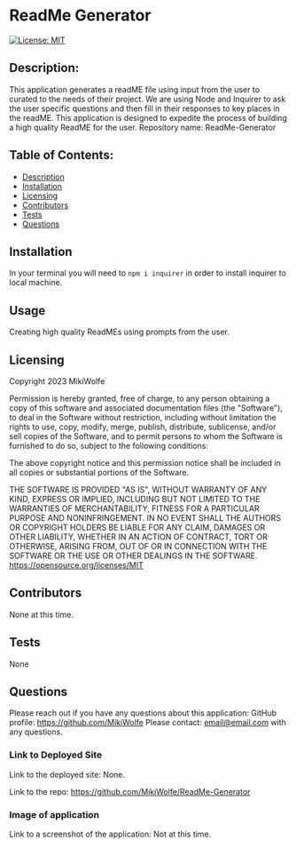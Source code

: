 # ReadMe Generator


[![License: MIT](https://img.shields.io/badge/License-MIT-yellow.svg)](https://opensource.org/licenses/MIT)
## Description: 
This application generates a readME file using input from the user to curated to the needs of their project. We are using Node and Inquirer to ask the user specific questions and then fill in their responses to key places in the readME. This application is designed to expedite the process of building a high quality ReadME for the user. 
Repository name: ReadMe-Generator

## Table of Contents:
* [Description](#description)
* [Installation](#installation)
* [Licensing](#licensing)
* [Contributors](#contributors)
* [Tests](#tests)
* [Questions](#questions)

## Installation 
In your terminal you will need to ```npm i inquirer``` in order to install inquirer to local machine.
## Usage
Creating high quality ReadMEs using prompts from the user.
## Licensing
Copyright 2023 MikiWolfe

Permission is hereby granted, free of charge, 
to any person obtaining a copy of this software and associated documentation files (the "Software"), to deal in 
the Software without restriction, including without limitation the rights to use, copy, modify, merge, publish, 
distribute, sublicense, and/or sell 
copies of the Software, and to permit persons to whom the Software is furnished to do so, 
subject to the following conditions:

The above copyright notice and this permission notice shall be included in all copies or substantial 
portions of the Software.

THE SOFTWARE IS PROVIDED "AS IS", WITHOUT WARRANTY OF ANY KIND, EXPRESS OR IMPLIED, INCLUDING BUT NOT LIMITED TO 
THE WARRANTIES OF MERCHANTABILITY, FITNESS FOR A PARTICULAR PURPOSE AND NONINFRINGEMENT. IN NO EVENT SHALL THE 
AUTHORS OR COPYRIGHT HOLDERS BE LIABLE FOR ANY CLAIM, DAMAGES OR OTHER LIABILITY, WHETHER IN AN ACTION OF CONTRACT, 
TORT OR OTHERWISE, ARISING FROM, OUT OF OR IN CONNECTION WITH THE SOFTWARE OR THE USE OR OTHER DEALINGS IN THE 
SOFTWARE.
https://opensource.org/licenses/MIT
## Contributors
None at this time.
## Tests
None
## Questions
Please reach out if you have any questions about this application:
GitHub profile: https://github.com/MikiWolfe
Please contact: email@email.com with any questions. 

### Link to Deployed Site
Link to the deployed site: None.

Link to the repo: https://github.com/MikiWolfe/ReadMe-Generator

### Image of application
Link to a screenshot of the application: Not at this time.
